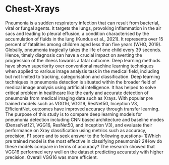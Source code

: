 # Chest-Xrays
Pneumonia is a sudden respiratory infection that can result from bacterial, viral or fungal agents. It targets the lungs, provoking inflammation in the air sacs and leading to pleural effusion, a condition characterised by the accumulation of fluids in the lung (Kundus et al., 2021). It represents over 15 percent of fatalities among children aged less than five years (WHO, 2019). Globally, pneumonia tragically takes the life of one child every 39 seconds. Hence, timely diagnosis can have a crucial impact on averting the progression of the illness towards a fatal outcome.
Deep learning methods have shown superiority over conventional machine learning techniques when applied to various image analysis task in the medical field, including but not limited to tracking, categorisation and classification. Deep learning techniques in pneumonia detection is situated within the broader field of medical image analysis using artificial intelligence. It has helped to solve critical problem in healthcare like the early and accurate detection of pneumonia from medical imaging data such as Xrays. With popular pre trained models such as VGG16, VGG19, ResNet50, Inception V3, EfficientNet, outcomes have improved accuracy through transfer learning.
The purpose of this study is to compare deep learning models for pneumonia detection including CNN based architecture and baseline modes (DenseNet121, VGG16, ResNet50, and Inception V3), and evaluate their performance on Xray classification using metrics such as accuracy, precision, F1 score and to seek answer to the following questions-
1)Which pre trained model is the most effective in classifying pneumonia?
2)How do these models compare in terms of accuracy?
The research showed that VGG16 performed very well on the dataset predicting accurately with higher precision. Overall VGG16 was more efficient.
